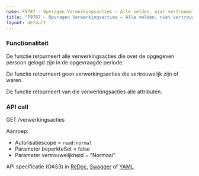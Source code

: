 ```yaml
---
name: F9787 - Opvragen Verwerkingsacties – Alle velden, niet vertrouwelijk
title: "F9787 - Opvragen Verwerkingsacties – Alle velden, niet vertrouwelijk"
layout: default
---
```


### Functionaliteit

De functie retourneert alle verwerkingsacties die over de opgegeven persoon gelogd zijn in de opgevraagde periode.

De functie retourneert geen verwerkingsacties die vertrouwelijk zijn of waren.

De functie retourneert van die verwerkingsacties alle attributen. 


### API call

GET /verwerkingsacties

Aanroep:
* Autorisatiescope = `read:normal`
* Parameter beperkteSet = false
* Parameter vertrouwelijkheid = "Normaal"

API specificatie (OAS3) in
  [ReDoc](http://redocly.github.io/redoc/?url=https://raw.githubusercontent.com/VNG-Realisatie/gemma-verwerkingenlogging/master/docs/_content/api/oas-specification/logging-verwerkingen-api/openapi.yaml#operation/verwerkingsactie_list),
  [Swagger](https://petstore.swagger.io/?url=https://raw.githubusercontent.com/VNG-Realisatie/gemma-verwerkingenlogging/master/docs/_content/api/oas-specification/logging-verwerkingen-api/openapi.yaml#/REST%20calls/verwerkingsactie_list) of
  [YAML](https://raw.githubusercontent.com/VNG-Realisatie/gemma-verwerkingenlogging/master/docs/_content/api/oas-specification/logging-verwerkingen-api/openapi.yaml).

